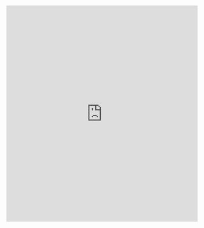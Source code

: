 <p><iframe allowfullscreen width="100%" height="569" class="google-slides-iframe" frameborder="0" scrolling="no" src="https://docs.google.com/presentation/d/e/2PACX-1vR4ch8YqM9xcMa3R4tIfndnYOTkO3v8RJNyKVxsD8ApPWwB_nauEvg-pfWnO55tc3ASNiNd_9CryGdh/embed?start=false&amp;loop=false&amp;delayms=3000"></iframe></p>